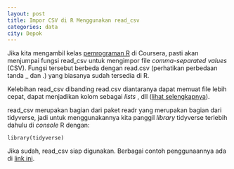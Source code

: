 ```yaml
---
layout: post
title: Impor CSV di R Menggunakan read_csv
categories: data
city: Depok
---
```

Jika kita mengambil kelas [pemrograman R](https://www.coursera.org/learn/r-programming) di Coursera, pasti akan menjumpai fungsi read_csv untuk mengimpor file _comma-separated values_ (CSV). Fungsi tersebut berbeda dengan read.csv (perhatikan perbedaan tanda _ dan .) yang biasanya sudah tersedia di R. 

Kelebihan read_csv dibanding read.csv diantaranya dapat memuat file lebih cepat, dapat menjadikan kolom sebagai _lists_ , dll ([lihat selengkapnya](https://medium.com/r-tutorials/r-functions-daily-read-csv-3c418c25cba4)).

read_csv merupakan bagian dari paket readr yang merupakan bagian dari tidyverse, jadi untuk menggunakannya kita panggil _library_ tidyverse terlebih dahulu di _console_ R dengan:

  `library(tidyverse)`

Jika sudah, read_csv siap digunakan. Berbagai contoh penggunaannya ada di [link ini](https://r4ds.had.co.nz/data-import.html).



